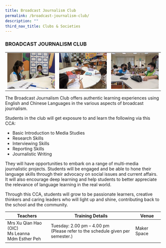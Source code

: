 ```yaml
---
title: Broadcast Journalism Club
permalink: /broadcast-journalism-club/
description: ""
third_nav_title: Clubs & Societies
---
```

### BROADCAST JOURNALISM CLUB

<table>
	<tr>
		<td><img src="/images/Journalism-Club1.jpg"/></td>
		<td><img src="/images/Journalism-Club2.jpg"/></td>
		<td><img src="/images/Journalism-Club3.jpg"/></td>
	</tr>
</table>

The Broadcast Journalism Club offers authentic learning experiences using English and Chinese Languages in the various aspects of broadcast journalism.

Students in the club will get exposure to and learn the following via this CCA:

*   Basic Introduction to Media Studies
*   Research Skills
*   Interviewing Skills
*   Reporting Skills
*   Journalistic Writing

They will have opportunities to embark on a range of multi-media journalistic projects. Students will be engaged and be able to hone their language skills through their advocacy on social issues and current affairs. It will also encourage deep learning and help students to better appreciate the relevance of language learning in the real world.

Through this CCA, students will grow to be passionate learners, creative thinkers and caring leaders who will light up and shine, contributing back to the school and the community.

| Teachers | Training Details | Venue |
| --- | --- | --- |
| Mrs Xu Qian Hao (OIC) <br>Ms Leanna<br>Mdm Esther Peh | Tuesday: 2.00 pm – 4.00 pm <br>(Please refer to the schedule given per semester.) | Maker Space |